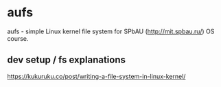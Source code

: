 aufs
=========

aufs - simple Linux kernel file system for SPbAU (http://mit.spbau.ru/) OS course.


## dev setup / fs explanations
https://kukuruku.co/post/writing-a-file-system-in-linux-kernel/
